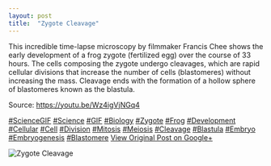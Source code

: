 ```yaml
---
layout: post
title:  "Zygote Cleavage"
---
```


This incredible time-lapse microscopy by filmmaker Francis Chee shows the early development of a frog zygote (fertilized egg) over the course of 33 hours. The cells composing the zygote undergo cleavages, which are rapid cellular divisions that increase the number of cells (blastomeres) without increasing the mass. Cleavage ends with the formation of a hollow sphere of blastomeres known as the blastula.  
  
Source: <https://youtu.be/Wz4igVjNGq4>  
  
[#ScienceGIF](https://plus.google.com/s/%23ScienceGIF/posts) [#Science](https://plus.google.com/s/%23Science/posts) [#GIF](https://plus.google.com/s/%23GIF/posts) [#Biology](https://plus.google.com/s/%23Biology/posts) [#Zygote](https://plus.google.com/s/%23Zygote/posts) [#Frog](https://plus.google.com/s/%23Frog/posts) [#Development](https://plus.google.com/s/%23Development/posts) [#Cellular](https://plus.google.com/s/%23Cellular/posts) [#Cell](https://plus.google.com/s/%23Cell/posts) [#Division](https://plus.google.com/s/%23Division/posts) [#Mitosis](https://plus.google.com/s/%23Mitosis/posts) [#Meiosis](https://plus.google.com/s/%23Meiosis/posts) [#Cleavage](https://plus.google.com/s/%23Cleavage/posts) [#Blastula](https://plus.google.com/s/%23Blastula/posts) [#Embryo](https://plus.google.com/s/%23Embryo/posts) [#Embryogenesis](https://plus.google.com/s/%23Embryogenesis/posts) [#Blastomere](https://plus.google.com/s/%23Blastomere/posts)﻿
[View Original Post on Google+](https://plus.google.com/+ColinSullender/posts/3bUMHRxmuLj)

![Zygote Cleavage](https://i.imgur.com/TFLJ6nA.gif)

